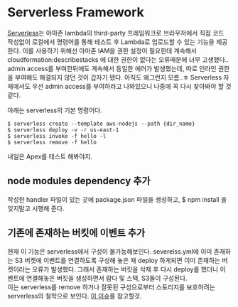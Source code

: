 # Serverless Framework 
[Serverless](https://serverless.com)는 아마존 lambda의 third-party 프레임워크로 브라우저에서 직접 코드 작성없이 로컬에서 명령어를 통해 테스트 후 Lambda로 업로드할 수 있는 기능을 제공한다.
이를 사용하기 위해선 아마존 IAM을 권한 설정이 필요한데 계속해서cloudformation:describestacks 에 대한 권한이 없다는 오류때문에 너무 고생했다..
admin access를 부여한뒤에도 계속해서 동일한 에러가 발생했는데, 따로 인라인 권한을 부여해도 해결되지 않던 것이 갑자기 됐다.
아직도 왜그런지 모름..ㅎ
Serverless 자체에서도 우선 admin access를 부여하라고 나와있으니 나중에 꼭 다시 찾아봐야 할 것같다.

아래는 serverless의 기본 명령어다.

``` shell
$ serverless create --template aws-nodejs --path {dir_name}
$ serverless deploy -v -r us-east-1
$ serverless invoke -f hello -l
$ serverless remove -f hello
``` 

내일은 Apex를 테스트 해봐야지.

## node modules dependency 추가
작성한 handler 파일이 있는 곳에 package.json 파일을 생성하고, $ npm install 을 잊지말고 시행해 준다.

## 기존에 존재하는 버킷에 이벤트 추가
현재 이 기능은 serverless에서 구성이 불가능해보인다.
severelss.yml에 이미 존재하는 S3 버켓에 이벤트를 연결하도록 구성해 놓은 채 deploy 하게되면 이미 존재하는 버켓이라는 오류가 발생했다.
그래서 존재하는 버킷을 삭제 후 다시 deploy를 했더니 이벤트에 연결해놓은 버킷을 생성하면서 람다 및 스택, S3들이 구성된다.  
이는 serverless를 remove 하거나 잘못된 구성으로부터 스토리지를 보호하려는 serverless의 철학으로 보인다. [이 이슈](https://github.com/serverless/serverless/issues/2154)를 참고할것. 
